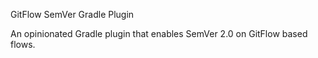 GitFlow SemVer Gradle Plugin

An opinionated Gradle plugin that enables SemVer 2.0 on GitFlow based flows.

